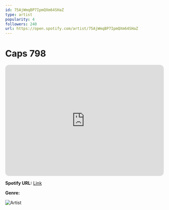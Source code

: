 ```yaml
---
id: 75AjWmqBP7IpmQXm64SHaZ
type: artist
popularity: 4
followers: 240
url: https://open.spotify.com/artist/75AjWmqBP7IpmQXm64SHaZ
---
```

# Caps 798

<iframe style="border-radius:12px" src="https://open.spotify.com/embed/artist/75AjWmqBP7IpmQXm64SHaZ" width="100%" height="352" frameBorder="0" allowfullscreen="" allow="autoplay; clipboard-write; encrypted-media; fullscreen; picture-in-picture" loading="lazy"></iframe>

**Spotify URL:** [Link](https://open.spotify.com/artist/75AjWmqBP7IpmQXm64SHaZ)

**Genre:** 

![Artist](https://i.scdn.co/image/ab6761610000e5ebe736899a5105efaf1cd03ba8)
